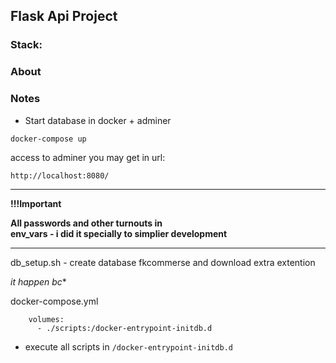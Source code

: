 ## Flask Api Project

### Stack:

### About

### Notes

+ Start database in docker + adminer
```angular2html
docker-compose up 
```
access to adminer you may get in url:
```angular2html
http://localhost:8080/
```
---

**!!!Important**

**All passwords and other turnouts in  
env_vars - i did it specially to simplier development**

---

db_setup.sh - create database fkcommerse and download extra extention

*it happen bc** 

docker-compose.yml
```angular2html
    volumes:
      - ./scripts:/docker-entrypoint-initdb.d
```
- execute all scripts in ```/docker-entrypoint-initdb.d ```
